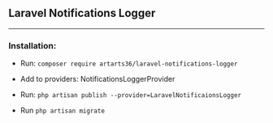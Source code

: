 ## Laravel Notifications Logger

---

### Installation:

- Run: `composer require artarts36/laravel-notifications-logger`

- Add to providers: NotificationsLoggerProvider

- Run: `php artisan publish --provider=LaravelNotificaionsLogger`

- Run `php artisan migrate`
